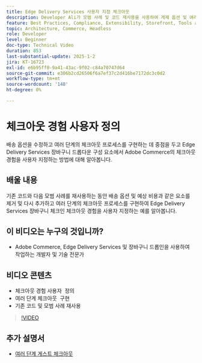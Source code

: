 ```yaml
---
title: Edge Delivery Services 사용자 지정 체크아웃
description: Developer Ali가 모범 사례 및 코드 재사용을 사용하여 게재 옵션 및 여러 단계 체크아웃을 포함하여 Adobe Commerce 체크아웃을 사용자 지정하는 방법을 알아봅니다. ​
feature: Best Practices, Compliance, Extensibility, Storefront, Tools and External Services
topic: Architecture, Commerce, Headless
role: Developer
level: Beginner
doc-type: Technical Video
duration: 853
last-substantial-update: 2025-1-2
jira: KT-16723
exl-id: e6b95ff0-9a41-43ac-9f02-c84a70747d64
source-git-commit: e306b2cd26506f6a7ef37c2d416be7172dc3c0d2
workflow-type: tm+mt
source-wordcount: '148'
ht-degree: 0%

---
```


# 체크아웃 경험 사용자 정의

배송 옵션을 수정하고 여러 단계의 체크아웃 프로세스를 구현하는 데 중점을 두고 Edge Delivery Services 장바구니 드롭다운 구성 요소에서 Adobe Commerce의 체크아웃 경험을 사용자 지정하는 방법에 대해 알아봅니다.

## 배울 내용

기존 코드와 다음 모범 사례를 재사용하는 동안 배송 옵션 및 예상 비용과 같은 요소를 제거 및 다시 추가하고 여러 단계의 체크아웃 프로세스를 구현하여 Edge Delivery Services 장바구니 체크인 체크아웃 경험을 사용자 지정하는 예를 알아봅니다. &#x200B;

## 이 비디오는 누구의 것입니까?

* Adobe Commerce, Edge Delivery Services 및 장바구니 드롭인을 사용하여 작업하는 개발자 및 기술 전문가

## 비디오 콘텐츠

* 체크아웃 경험 사용자 &#x200B; 정의
* 여러 단계 체크아웃 &#x200B; 구현
* 기존 코드 및 모범 사례 재사용

>[!VIDEO](https://video.tv.adobe.com/v/3442650?learn=on)

## 추가 설명서

* [여러 단계 게스트 체크아웃](https://experienceleague.adobe.com/developer/commerce/storefront/dropins/checkout/tutorials/multi-step/?lang=ko)
